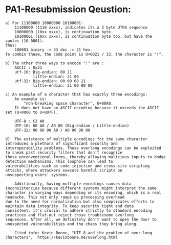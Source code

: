 # PA1-Resubmission Qeustion:
    a) For 11100000 10000000 10100001: 
        11100000 (1110 xxxx), indicates its a 3 byte UTF8 sequence
        10000000 (10xx xxxx), is continuation byte.
        10100001 (10xx xxxx), is continuation byte too, but have the vaules (10 0001).
    Thus: 
        100001 binary -> 33 dec -> 21 hex.
    To combin these, the code point is U+0021 / 33, the character is "!".

    b) The other three ways to encode "!" are :   
        ASCII : 0x21
        utf-16: Big-endian: 00 21
                little-endian: 21 00     
        utf-32: Big-endian: 00 00 00 21
                little-endian: 21 00 00 00

    c) An example of a character that has exactly three encodings:
        An example is:
            "non-breaking space character", U+00A0.
        It does not have an ASCII encoding because it exceeds the ASCII set (U+0000 to U+007F).

        UTF-8 : C2 A0
        UTF-16: 00 A0 / A0 00 (Big-endian / Little-endian)
        UTF-32: 00 00 00 A0 / A0 00 00 00
    
    d)  The existence of multiple encodings for the same character introduces a plethora of significant security and 
    interoperability problems. These overlong encodings can be exploited to sneak past security filters that don't recognize 
    these unconventional forms, thereby allowing malicious inputs to dodge detection mechanisms. This loophole can lead to 
    vulnerabilities such as code injection and cross-site scripting attacks, where attackers execute harmful scripts on 
    unsuspecting users' systems. 

        Additionally, having multiple encodings causes data inconsistencies because different systems might interpret the same 
    character in varying ways depending on its encoding, which is a real headache. This not only ramps up processing overhead 
    due to the need for normalization but also complicates efforts to maintain data integrity. To keep security tight and data 
    consistent, it's crucial to adhere strictly to standard encoding practices and flat-out reject those troublesome overlong 
    sequences. After all, we definitely don't want to open the door to unexpected vulnerabilities and the chaos they bring along.
    
        Cited info: Kevin Boone, "UTF-8 and the problem of over-long characters",  https://kevinboone.me/overlong.html





